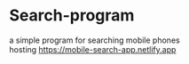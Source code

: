 # Search-program
a simple program for searching mobile phones<br>
hosting
https://mobile-search-app.netlify.app
